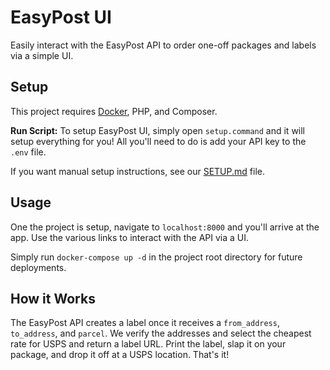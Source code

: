# EasyPost UI

Easily interact with the EasyPost API to order one-off packages and labels via a simple UI.

## Setup

This project requires [Docker](https://www.docker.com/products/docker-desktop), PHP, and Composer. 

**Run Script:** To setup EasyPost UI, simply open `setup.command` and it will setup everything for you! All you'll need to do is add your API key to the `.env` file.

If you want manual setup instructions, see our [SETUP.md](/SETUP.md) file.

## Usage

One the project is setup, navigate to `localhost:8000` and you'll arrive at the app. Use the various links to interact with the API via a UI.

Simply run `docker-compose up -d` in the project root directory for future deployments.

## How it Works

The EasyPost API creates a label once it receives a `from_address`, `to_address`, and `parcel`. We verify the addresses and select the cheapest rate for USPS and return a label URL. Print the label, slap it on your package, and drop it off at a USPS location. That's it!